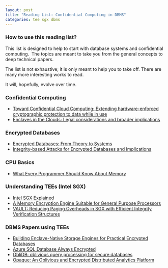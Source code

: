 ```yaml
---
layout: post
title: "Reading List: Confidential Computing in DBMS"
categories: tee sgx dbms
---
```


### How to use this reading list?

This list is designed to help to start with database systems and confidential computing. 
The topics are meant to take you from the general concepts to deep technical papers.

The list is not exhaustive; it is only meant to help you to take off. There are many more interesting works to read.

It will, hopefully, evolve over time. 

### Confidential Computing

* [Toward Confidential Cloud Computing: Extending hardware-enforced cryptographic protection to data while in use](https://dl.acm.org/doi/pdf/10.1145/3454122.3456125)
* [Enclaves in the Clouds: Legal considerations and broader implications](https://dl.acm.org/doi/pdf/10.1145/3442632.3448126)

### Encrypted Databases

* [Encrypted Databases: From Theory to Systems](http://cidrdb.org/cidr2021/papers/cidr2021_paper23.pdf)
* [Integrity-based Attacks for Encrypted Databases and Implications](http://cidrdb.org/cidr2021/papers/cidr2021_paper22.pdf)

### CPU Basics

* [What Every Programmer Should Know About Memory](https://www.akkadia.org/drepper/cpumemory.pdf)

### Understanding TEEs (Intel SGX)

* [Intel SGX Explained](https://eprint.iacr.org/2016/086.pdf)
* [A Memory Encryption Engine Suitable for General Purpose Processors](https://eprint.iacr.org/2016/204.pdf)
* [VAULT: Reducing Paging Overheads in SGX with Efficient Integrity Verification Structures](https://dl.acm.org/doi/pdf/10.1145/3296957.3177155)

### DBMS Papers using TEEs

* [Building Enclave-Native Storage Engines for Practical Encrypted Databases](https://vldb.org/pvldb/vol14/p1019-sun.pdf)
* [Azure SQL Database Always Encrypted](https://dl.acm.org/doi/pdf/10.1145/3318464.3386141)
* [ObliDB: oblivious query processing for secure databases](https://vldb.org/pvldb/vol13/p169-eskandarian.pdf)
* [Opaque: An Oblivious and Encrypted Distributed Analytics Platform](https://www.usenix.org/system/files/conference/nsdi17/nsdi17-zheng.pdf)
